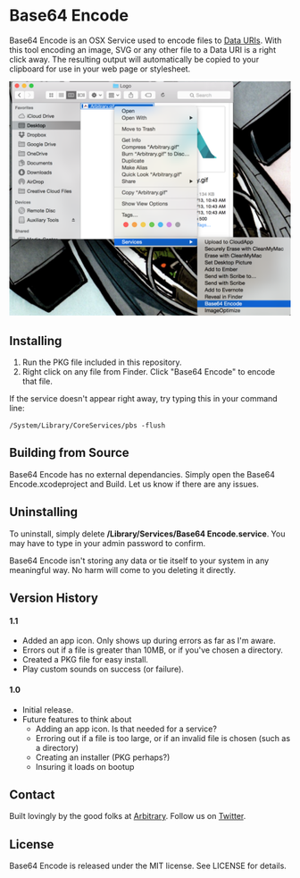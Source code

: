 Base64 Encode
=================

Base64 Encode is an OSX Service used to encode files to [Data URIs](http://en.wikipedia.org/wiki/Data_URI_scheme). With this tool encoding an image, SVG or any other file to a Data URI is a right click away. The resulting output will automatically be copied to your clipboard for use in your web page or stylesheet.

![Base64 Encode](screenshot.png)

Installing
------------------
1. Run the PKG file included in this repository.
2. Right click on any file from Finder. Click "Base64 Encode" to encode that file.

If the service doesn't appear right away, try typing this in your command line:

    /System/Library/CoreServices/pbs -flush

Building from Source
------------------
Base64 Encode has no external dependancies. Simply open the Base64 Encode.xcodeproject and Build. Let us know if there are any issues.

Uninstalling
------------------
To uninstall, simply delete **/Library/Services/Base64 Encode.service**. You may have to type in your admin password to confirm.

Base64 Encode isn't storing any data or tie itself to your system in any meaningful way. No harm will come to you deleting it directly.

Version History
------------------
#### 1.1
- Added an app icon. Only shows up during errors as far as I'm aware.
- Errors out if a file is greater than 10MB, or if you've chosen a directory.
- Created a PKG file for easy install.
- Play custom sounds on success (or failure).

#### 1.0
- Initial release.
- Future features to think about
    + Adding an app icon. Is that needed for a service?
    + Erroring out if a file is too large, or if an invalid file is chosen (such as a directory)
    + Creating an installer (PKG perhaps?)
    + Insuring it loads on bootup

Contact
------------------
Built lovingly by the good folks at [Arbitrary](http://arbitrary.io). Follow us on [Twitter](http://twitter.com/arbitraryco).

License
------------------
Base64 Encode is released under the MIT license. See LICENSE for details.